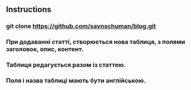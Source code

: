 ## Instructions

### git clone https://github.com/saynschuman/blog.git

### При додаванні статті, створюється нова таблиця, з полями заголовок, опис, контент.

### Таблиця редагується разом із статтею.

### Поля і назва таблиці мають бути англійською.